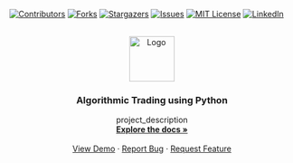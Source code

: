<div id="top"></div>

[![Contributors][contributors-shield]][contributors-url]
[![Forks][forks-shield]][forks-url]
[![Stargazers][stars-shield]][stars-url]
[![Issues][issues-shield]][issues-url]
[![MIT License][license-shield]][license-url]
[![LinkedIn][linkedin-shield]][linkedin-url]



<!-- PROJECT LOGO -->
<br />
<div align="center">
  <a href="https://github.com/slendershield/Algorithmic_Trading_Python">
    <img src="images/logo.png" alt="Logo" width="80" height="80">
  </a>

<h3 align="center">Algorithmic Trading using Python</h3>

  <p align="center">
    project_description
    <br />
    <a href="https://github.com/slendersheild/
Algorithmic_Trading_Python"><strong>Explore the docs »</strong></a>
    <br />
    <br />
    <a href="https://github.com/slendershield/
Algorithmic_Trading_Python">View Demo</a>
    ·
    <a href="https://github.com/slendershield/
Algorithmic_Trading_Python/issues">Report Bug</a>
    ·
    <a href="https://github.com/slendershield/
Algorithmic_Trading_Python/issues">Request Feature</a>
  </p>
</div>

[comment]: <> (<!-- TABLE OF CONTENTS -->)

[comment]: <> (<details>)

[comment]: <> (  <summary>Table of Contents</summary>)

[comment]: <> (  <ol>)

[comment]: <> (    <li>)

[comment]: <> (      <a href="#about-the-project">About The Project</a>)

[comment]: <> (      <ul>)

[comment]: <> (        <li><a href="#built-with">Built With</a></li>)

[comment]: <> (      </ul>)

[comment]: <> (    </li>)

[comment]: <> (    <li>)

[comment]: <> (      <a href="#getting-started">Getting Started</a>)

[comment]: <> (      <ul>)

[comment]: <> (        <li><a href="#prerequisites">Prerequisites</a></li>)

[comment]: <> (        <li><a href="#installation">Installation</a></li>)

[comment]: <> (      </ul>)

[comment]: <> (    </li>)

[comment]: <> (    <li><a href="#usage">Usage</a></li>)

[comment]: <> (    <li><a href="#roadmap">Roadmap</a></li>)

[comment]: <> (    <li><a href="#contributing">Contributing</a></li>)

[comment]: <> (    <li><a href="#license">License</a></li>)

[comment]: <> (    <li><a href="#contact">Contact</a></li>)

[comment]: <> (    <li><a href="#acknowledgments">Acknowledgments</a></li>)

[comment]: <> (  </ol>)

[comment]: <> (</details>)



[comment]: <> (<!-- ABOUT THE PROJECT -->)

[comment]: <> (## About The Project)

[comment]: <> ([![Product Name Screen Shot][product-screenshot]]&#40;https://example.com&#41;)

[comment]: <> (Here's a blank template to get started: To avoid retyping too much info. Do a search and replace with your text editor for the following: `github_username`, `repo_name`, `twitter_handle`, `linkedin_username`, `email`, `email_client`, `project_title`, `project_description`)

[comment]: <> (<p align="right">&#40;<a href="#top">back to top</a>&#41;</p>)



[comment]: <> (### Built With)

[comment]: <> (* [Next.js]&#40;https://nextjs.org/&#41;)

[comment]: <> (* [React.js]&#40;https://reactjs.org/&#41;)

[comment]: <> (* [Vue.js]&#40;https://vuejs.org/&#41;)

[comment]: <> (* [Angular]&#40;https://angular.io/&#41;)

[comment]: <> (* [Svelte]&#40;https://svelte.dev/&#41;)

[comment]: <> (* [Laravel]&#40;https://laravel.com&#41;)

[comment]: <> (* [Bootstrap]&#40;https://getbootstrap.com&#41;)

[comment]: <> (* [JQuery]&#40;https://jquery.com&#41;)

[comment]: <> (<p align="right">&#40;<a href="#top">back to top</a>&#41;</p>)



[comment]: <> (<!-- GETTING STARTED -->)

[comment]: <> (## Getting Started)

[comment]: <> (This is an example of how you may give instructions on setting up your project locally.)

[comment]: <> (To get a local copy up and running follow these simple example steps.)

[comment]: <> (### Prerequisites)

[comment]: <> (This is an example of how to list things you need to use the software and how to install them.)

[comment]: <> (* npm)

[comment]: <> (  ```sh)

[comment]: <> (  npm install npm@latest -g)

[comment]: <> (  ```)

[comment]: <> (### Installation)

[comment]: <> (1. Get a free API Key at [https://example.com]&#40;https://example.com&#41;)

[comment]: <> (2. Clone the repo)

[comment]: <> (   ```sh)

[comment]: <> (   git clone https://github.com/github_username/repo_name.git)

[comment]: <> (   ```)

[comment]: <> (3. Install NPM packages)

[comment]: <> (   ```sh)

[comment]: <> (   npm install)

[comment]: <> (   ```)

[comment]: <> (4. Enter your API in `config.js`)

[comment]: <> (   ```js)

[comment]: <> (   const API_KEY = 'ENTER YOUR API';)

[comment]: <> (   ```)

[comment]: <> (<p align="right">&#40;<a href="#top">back to top</a>&#41;</p>)



[comment]: <> (<!-- USAGE EXAMPLES -->)

[comment]: <> (## Usage)

[comment]: <> (Use this space to show useful examples of how a project can be used. Additional screenshots, code examples and demos work well in this space. You may also link to more resources.)

[comment]: <> (_For more examples, please refer to the [Documentation]&#40;https://example.com&#41;_)

[comment]: <> (<p align="right">&#40;<a href="#top">back to top</a>&#41;</p>)



[comment]: <> (<!-- ROADMAP -->)

[comment]: <> (## Roadmap)

[comment]: <> (- [] Feature 1)

[comment]: <> (- [] Feature 2)

[comment]: <> (- [] Feature 3)

[comment]: <> (    - [] Nested Feature)

[comment]: <> (See the [open issues]&#40;https://github.com/github_username/repo_name/issues&#41; for a full list of proposed features &#40;and known issues&#41;.)

[comment]: <> (<p align="right">&#40;<a href="#top">back to top</a>&#41;</p>)



[comment]: <> (<!-- CONTRIBUTING -->)

[comment]: <> (## Contributing)

[comment]: <> (Contributions are what make the open source community such an amazing place to learn, inspire, and create. Any contributions you make are **greatly appreciated**.)

[comment]: <> (If you have a suggestion that would make this better, please fork the repo and create a pull request. You can also simply open an issue with the tag "enhancement".)

[comment]: <> (Don't forget to give the project a star! Thanks again!)

[comment]: <> (1. Fork the Project)

[comment]: <> (2. Create your Feature Branch &#40;`git checkout -b feature/AmazingFeature`&#41;)

[comment]: <> (3. Commit your Changes &#40;`git commit -m 'Add some AmazingFeature'`&#41;)

[comment]: <> (4. Push to the Branch &#40;`git push origin feature/AmazingFeature`&#41;)

[comment]: <> (5. Open a Pull Request)

[comment]: <> (<p align="right">&#40;<a href="#top">back to top</a>&#41;</p>)



[comment]: <> (<!-- LICENSE -->)

[comment]: <> (## License)

[comment]: <> (Distributed under the MIT License. See `LICENSE.txt` for more information.)

[comment]: <> (<p align="right">&#40;<a href="#top">back to top</a>&#41;</p>)



[comment]: <> (<!-- CONTACT -->)

[comment]: <> (## Contact)

[comment]: <> (Your Name - [@twitter_handle]&#40;https://twitter.com/twitter_handle&#41; - email@email_client.com)

[comment]: <> (Project Link: [https://github.com/github_username/repo_name]&#40;https://github.com/github_username/repo_name&#41;)

[comment]: <> (<p align="right">&#40;<a href="#top">back to top</a>&#41;</p>)



[comment]: <> (<!-- ACKNOWLEDGMENTS -->)

[comment]: <> (## Acknowledgments)

[comment]: <> (* []&#40;&#41;)

[comment]: <> (* []&#40;&#41;)

[comment]: <> (* []&#40;&#41;)

[comment]: <> (<p align="right">&#40;<a href="#top">back to top</a>&#41;</p>)



<!-- MARKDOWN LINKS & IMAGES -->
<!-- https://www.markdownguide.org/basic-syntax/#reference-style-links -->
[contributors-shield]: https://img.shields.io/github/contributors/slendershield/Algorithmic_Trading_Python.svg?style=for-the-badge
[contributors-url]: https://github.com/slendershield/Algorithmic_Trading_Python/graphs/contributors
[forks-shield]: https://img.shields.io/github/forks/slendershield/Algorithmic_Trading_Python.svg?style=for-the-badge
[forks-url]: https://github.com/slendershield/Algorithmic_Trading_Python/network/members
[stars-shield]: https://img.shields.io/github/stars/slendershield/Algorithmic_Trading_Python.svg?style=for-the-badge
[stars-url]: https://github.com/slendershield/Algorithmic_Trading_Python/stargazers
[issues-shield]: https://img.shields.io/github/issues/slendershield/Algorithmic_Trading_Python.svg?style=for-the-badge
[issues-url]: https://github.com/slendershield/Algorithmic_Trading_Python/issues
[license-shield]: https://img.shields.io/github/license/slendershield/Algorithmic_Trading_Python.svg?style=for-the-badge
[license-url]: https://github.com/slendershield/Algorithmic_Trading_Python/blob/master/LICENSE.txt
[linkedin-shield]: https://img.shields.io/badge/-LinkedIn-black.svg?style=for-the-badge&logo=linkedin&colorB=555
[linkedin-url]: https://linkedin.com/in/ksmuralidhara0
[product-screenshot]: images/screenshot.png